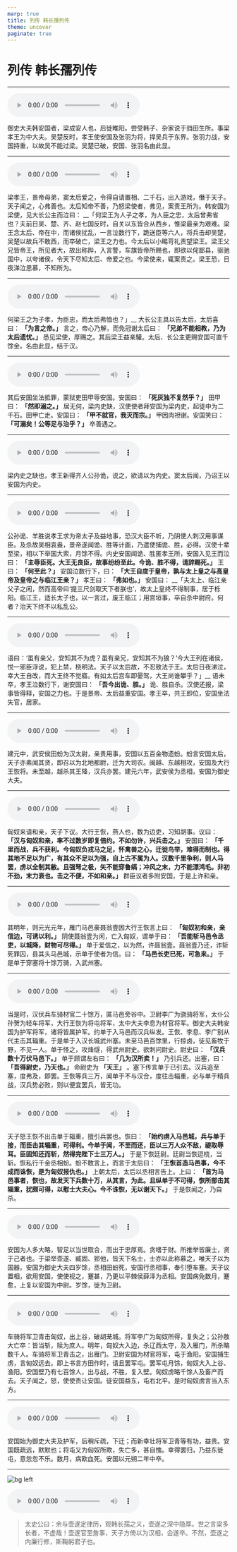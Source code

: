 ```yaml
---
marp: true
title: 列传 韩长孺列传
theme: uncover
paginate: true
---
```


# 列传 韩长孺列传

---

![](assets/audios/108/1.mp3)

御史大夫韩安国者，梁成安人也，后徙睢阳。尝受韩子、杂家说于驺田生所。事梁孝王为中大夫。吴楚反时，孝王使安国及张羽为将，捍吴兵于东界。张羽力战，安国持重，以故吴不能过梁。吴楚已破，安国、张羽名由此显。

---

![](assets/audios/108/2.mp3)

梁孝王，景帝母弟，窦太后爱之，令得自请置相、二千石，出入游戏，僭于天子。天子闻之，心弗善也。太后知帝不善，乃怒梁使者，弗见，案责王所为。韩安国为梁使，见大长公主而泣曰： __「何梁王为人子之孝，为人臣之忠，太后曾弗省也？夫前日吴、楚、齐、赵七国反时，自关以东皆合从西乡，惟梁最亲为艰难。梁王念太后、帝在中，而诸侯扰乱，一言泣数行下，跪送臣等六人，将兵击却吴楚，吴楚以故兵不敢西，而卒破亡，梁王之力也。今太后以小睗苛礼责望梁王。梁王父兄皆帝王，所见者大，故出称跸，入言警，车旗皆帝所赐也，即欲以侘鄙县，驱驰国中，以夸诸侯，令天下尽知太后、帝爱之也。今梁使来，辄案责之。梁王恐，日夜涕泣思慕，不知所为。

---

![](assets/audios/108/3.mp3)

何梁王之为子孝，为臣忠，而太后弗恤也？」__ 大长公主具以告太后，太后喜曰： __「为言之帝。」__ 言之，帝心乃解，而免冠谢太后曰： __「兄弟不能相教，乃为太后遗忧。」__ 悉见梁使，厚赐之。其后梁王益亲驩。太后、长公主更赐安国可直千馀金。名由此显，结于汉。

---

![](assets/audios/108/4.mp3)

其后安国坐法抵罪，蒙狱吏田甲辱安国。安国曰： __「死灰独不复然乎？」__ 田甲曰： __「然即溺之。」__ 居无何，梁内史缺，汉使使者拜安国为梁内史，起徒中为二千石。田甲亡走。安国曰： __「甲不就官，我灭而宗。」__ 甲因肉袒谢。安国笑曰： __「可溺矣！公等足与治乎？」__ 卒善遇之。

---

![](assets/audios/108/5.mp3)

梁内史之缺也，孝王新得齐人公孙诡，说之，欲请以为内史。窦太后闻，乃诏王以安国为内史。

---

![](assets/audios/108/6.mp3)

公孙诡、羊胜说孝王求为帝太子及益地事，恐汉大臣不听，乃阴使人刺汉用事谋臣。及杀故吴相袁盎，景帝遂闻诡、胜等计画，乃遣使捕诡、胜，必得。汉使十辈至梁，相以下举国大索，月馀不得。内史安国闻诡、胜匿孝王所，安国入见王而泣曰： __「主辱臣死。大王无良臣，故事纷纷至此。今诡、胜不得，请辞赐死。」__ 王曰： __「何至此？」__ 安国泣数行下，曰： __「大王自度于皇帝，孰与太上皇之与高皇帝及皇帝之与临江王亲？」__ 孝王曰： __「弗如也。」__ 安国曰： __「夫太上、临江亲父子之闲，然而高帝曰‘提三尺剑取天下者朕也’，故太上皇终不得制事，居于栎阳。临江王，适长太子也，以一言过，废王临江；用宫垣事，卒自杀中尉府。何者？治天下终不以私乱公。

---

![](assets/audios/108/7.mp3)

语曰：‘虽有亲父，安知其不为虎？虽有亲兄，安知其不为狼？’今大王列在诸侯，悦一邪臣浮说，犯上禁，桡明法。天子以太后故，不忍致法于王。太后日夜涕泣，幸大王自改，而大王终不觉寤。有如太后宫车即晏驾，大王尚谁攀乎？」__ 语未卒，孝王泣数行下，谢安国曰： __「吾今出诡、胜。」__ 诡、胜自杀。汉使还报，梁事皆得释，安国之力也。于是景帝、太后益重安国。孝王卒，共王即位，安国坐法失官，居家。

---

![](assets/audios/108/8.mp3)

建元中，武安侯田蚡为汉太尉，亲贵用事，安国以五百金物遗蚡。蚡言安国太后，天子亦素闻其贤，即召以为北地都尉，迁为大司农。闽越、东越相攻，安国及大行王恢将。未至越，越杀其王降，汉兵亦罢。建元六年，武安侯为丞相，安国为御史大夫。

---

![](assets/audios/108/9.mp3)

匈奴来请和亲，天子下议。大行王恢，燕人也，数为边吏，习知胡事。议曰： __「汉与匈奴和亲，率不过数岁即复倍约。不如勿许，兴兵击之。」__ 安国曰： __「千里而战，兵不获利。今匈奴负戎马之足，怀禽兽之心，迁徙鸟举，难得而制也。得其地不足以为广，有其众不足以为强，自上古不属为人。汉数千里争利，则人马罢，虏以全制其敝。且强弩之极，矢不能穿鲁缟；冲风之末，力不能漂鸿毛。非初不劲，末力衰也。击之不便，不如和亲。」__ 群臣议者多附安国，于是上许和亲。

---

![](assets/audios/108/10.mp3)

其明年，则元光元年，雁门马邑豪聂翁壹因大行王恢言上曰： __「匈奴初和亲，亲信边，可诱以利。」__ 阴使聂翁壹为闲，亡入匈奴，谓单于曰： __「吾能斩马邑令丞吏，以城降，财物可尽得。」__ 单于爱信之，以为然，许聂翁壹。聂翁壹乃还，诈斩死罪囚，县其头马邑城，示单于使者为信。曰： __「马邑长吏已死，可急来。」__ 于是单于穿塞将十馀万骑，入武州塞。

---

![](assets/audios/108/11.mp3)

当是时，汉伏兵车骑材官二十馀万，匿马邑旁谷中。卫尉李广为骁骑将军，太仆公孙贺为轻车将军，大行王恢为将屯将军，太中大夫李息为材官将军。御史大夫韩安国为护军将军，诸将皆属护军。约单于入马邑而汉兵纵发。王恢、李息、李广别从代主击其辎重。于是单于入汉长城武州塞。未至马邑百馀里，行掠卤，徒见畜牧于野，不见一人。单于怪之，攻烽燧，得武州尉史。欲刺问尉史。尉史曰： __「汉兵数十万伏马邑下。」__ 单于顾谓左右曰： __「几为汉所卖！」__ 乃引兵还。出塞，曰： __「吾得尉史，乃天也。」__ 命尉史为 __「天王」__ 。塞下传言单于已引去。汉兵追至塞，度弗及，即罢。王恢等兵三万，闻单于不与汉合，度往击辎重，必与单于精兵战，汉兵势必败，则以便宜罢兵，皆无功。

---

![](assets/audios/108/12.mp3)

天子怒王恢不出击单于辎重，擅引兵罢也。恢曰： __「始约虏入马邑城，兵与单于接，而臣击其辎重，可得利。今单于闻，不至而还，臣以三万人众不敌，禔取辱耳。臣固知还而斩，然得完陛下士三万人。」__ 于是下恢廷尉。廷尉当恢逗桡，当斩。恢私行千金丞相蚡。蚡不敢言上，而言于太后曰： __「王恢首造马邑事，今不成而诛恢，是为匈奴报仇也。」__ 上朝太后，太后以丞相言告上。上曰： __「首为马邑事者，恢也，故发天下兵数十万，从其言，为此。且纵单于不可得，恢所部击其辎重，犹颇可得，以慰士大夫心。今不诛恢，无以谢天下。」__ 于是恢闻之，乃自杀。

---

![](assets/audios/108/13.mp3)

安国为人多大略，智足以当世取合，而出于忠厚焉。贪嗜于财。所推举皆廉士，贤于己者也。于梁举壶遂、臧固、郅他，皆天下名士，士亦以此称慕之，唯天子以为国器。安国为御史大夫四岁馀，丞相田蚡死，安国行丞相事，奉引堕车蹇。天子议置相，欲用安国，使使视之，蹇甚，乃更以平棘侯薛泽为丞相。安国病免数月，蹇愈，上复以安国为中尉。岁馀，徙为卫尉。

---

![](assets/audios/108/14.mp3)

车骑将军卫青击匈奴，出上谷，破胡茏城。将军李广为匈奴所得，复失之；公孙敖大亡卒：皆当斩，赎为庶人。明年，匈奴大入边，杀辽西太守，及入雁门，所杀略数千人。车骑将军卫青击之，出雁门。卫尉安国为材官将军，屯于渔阳。安国捕生虏，言匈奴远去。即上书言方田作时，请且罢军屯。罢军屯月馀，匈奴大入上谷、渔阳。安国壁乃有七百馀人，出与战，不胜，复入壁。匈奴虏略千馀人及畜产而去。天子闻之，怒，使使责让安国。徒安国益东，屯右北平。是时匈奴虏言当入东方。

---

![](assets/audios/108/15.mp3)

安国始为御史大夫及护军，后稍斥疏，下迁；而新幸壮将军卫青等有功，益贵。安国既疏远，默默也；将屯又为匈奴所欺，失亡多，甚自愧。幸得罢归，乃益东徙屯，意忽忽不乐。数月，病欧血死。安国以元朔二年中卒。

---

![bg left](assets/images/simaqian.jpg)

![](assets/audios/108/16.mp3)

> 太史公曰：余与壶遂定律历，观韩长孺之义，壶遂之深中隐厚。世之言梁多长者，不虚哉！壶遂官至詹事，天子方倚以为汉相，会遂卒。不然，壶遂之内廉行修，斯鞠躬君子也。